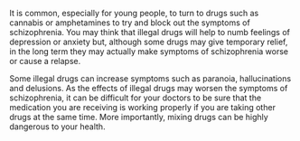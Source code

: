 It is common, especially for young people, to turn to drugs such as
cannabis or amphetamines to try and block out the symptoms of
schizophrenia. You may think that illegal drugs will help to numb
feelings of depression or anxiety but, although some drugs may give
temporary relief, in the long term they may actually make symptoms of
schizophrenia worse or cause a relapse.

Some illegal drugs can increase symptoms such as paranoia,
hallucinations and delusions. As the effects of illegal drugs may
worsen the symptoms of schizophrenia, it can be difficult for your
doctors to be sure that the medication you are receiving is working
properly if you are taking other drugs at the same time. More
importantly, mixing drugs can be highly dangerous to your health.
